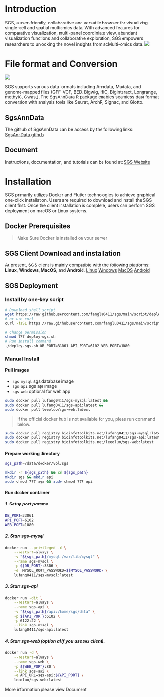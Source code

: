 # Introduction

SGS, a user-friendly, collaborative and versatile browser for visualizing single-cell and spatial multiomics data. With advanced features for comparative visualization, multi-panel coordiniate view, abundant visualization functions and collaborative exploration, SGS empowers researchers to unlocking the novel insights from scMulti-omics data.
![](https://sgs.bioinfotoolkits.net/document/assets/home-D-OuhsfI.png)


# File format and Conversion
![](https://211.bioinfotoolkits.net:10290/sgs/website/feature_4.png)

SGS supports various data formats including Anndata, Mudata, and genome-mapped files (GFF, VCF, BED, Bigwig, HiC, Biginteract, Longrange, methylC, Gwas,). The SgsAnnData R package enables seamless data format conversion with analysis tools like Seurat, ArchR, Signac, and Giotto.

## SgsAnnData
The github of SgsAnnData can be access by the following links:
[SgsAnnData gtihub](https://github.com/bio-xtt/SgsAnnDataV2)     

## Document
Instructions, documentation, and tutorials can be found at:
[SGS Website](https://sgs.bioinfotoolkits.net)

# Installation
SGS primarily utilizes Docker and Flutter technologies to achieve graphical one-click installation. Users are required to download and install the SGS client first. Once the client installation is complete, users can perform SGS deployment on macOS or Linux systems.

## Docker Prerequisites
> Make Sure Docker is installed on your server

## SGS Client Download and installation
At present, SGS client is mainly compatible with the following platforms: **Linux**, **Windows**, **MacOS**, and **Android**.
[Linux](https://xxxx/xxx/)
[Windows](https://xxxx/xxx/)
[MacOS](https://xxxx/xxx/)
[Android](https://xxxx/xxx/)

## SGS Deployment
### Install by one-key script

```sh
# Download shell script
wget https://raw.githubusercontent.com/fanglu0411/sgs/main/script/deploy.sh deploy-sgs.sh
# or use curl
curl -fsSL https://raw.githubusercontent.com/fanglu0411/sgs/main/script/deploy.sh -o deploy-sgs.sh

# Change permission
chmod 777 deploy-sgs.sh
# Run install command
./deploy-sgs.sh DB_PORT=33061 API_PORT=6102 WEB_PORT=1080
```

### Manual Install

#### Pull images

- `sgs-mysql` sgs database image
- `sgs-api` sgs api image
- `sgs-web` optional for web app

```sh
sudo docker pull lufang0411/sgs-mysql:latest &&
sudo docker pull lufang0411/sgs-api:latest &&
sudo docker pull leeoluo/sgs-web:latest
```

> If the official docker hub is not available for you, pleas run command below.

```sh
sudo docker pull registry.bioinfotoolkits.net/lufang0411/sgs-mysql:latest &&
sudo docker pull registry.bioinfotoolkits.net/lufang0411/sgs-api:latest &&
sudo docker pull registry.bioinfotoolkits.net/leeoluo/sgs-web:latest
```

#### Prepare working directory

```sh
sgs_path=/data/docker/vol/sgs

mkdir -r ${sgs_path} && cd ${sgs_path}
mkdir sgs && mkdir api
sudo chmod 777 sgs && sudo chmod 777 api
```

#### Run docker container

##### 1. Setup port params

```sh
DB_PORT=33061
API_PORT=6102
WEB_PORT=1080
```

##### 2. Start sgs-mysql

```sh
docker run --privileged -d \
    --restart=always \
    -v "${sgs_path}/mysql:/var/lib/mysql" \
    --name sgs-mysql \
    -p ${DB_PORT}:3306 \
    -e  MYSQL_ROOT_PASSWORD=${MYSQL_PASSWORD} \
    lufang0411/sgs-mysql:latest
```

##### 3. Start sgs-api

```sh
docker run -dit \
    --restart=always \
    --name sgs-api \
    -v "${sgs_path}/api:/home/sgs/data" \
    -p ${API_PORT}:6102 \
    -p 6122:22 \
    --link sgs-mysql \
    lufang0411/sgs-api:latest
```

##### 4. Start sgs-web (option al if you use `SGS` client).

```sh
docker run -d \
    --restart=always \
    --name sgs-web \
    -p ${WEB_PORT}:80 \
    --link sgs-api \
    -e API_URL=sgs-api:${API_PORT} \
    leeoluo/sgs-web:latest
```

More information please view Document



